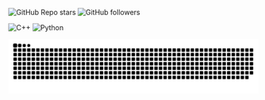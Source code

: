 ![GitHub Repo stars](https://img.shields.io/github/stars/GeonHyeongLee/GeonHyeongLee?style=for-the-badge&logo=github)
![GitHub followers](https://img.shields.io/github/followers/GeonHyeongLee?style=social)

![C++](https://img.shields.io/badge/C++-00599C?style=for-the-badge&logo=cplusplus&logoColor=white)
![Python](https://img.shields.io/badge/Python-3776AB?style=flat-square&logo=python&logoColor=white)


<img src="https://raw.githubusercontent.com/Platane/snk/output/github-contribution-grid-snake.svg" alt="snake gif" />

